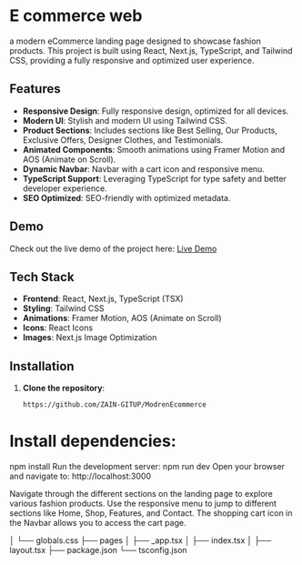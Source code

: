 #  E commerce web

a modern eCommerce landing page designed to showcase fashion products. This project is built using React, Next.js, TypeScript, and Tailwind CSS, providing a fully responsive and optimized user experience.


## Features

- **Responsive Design**: Fully responsive design, optimized for all devices.
- **Modern UI**: Stylish and modern UI using Tailwind CSS.
- **Product Sections**: Includes sections like Best Selling, Our Products, Exclusive Offers, Designer Clothes, and Testimonials.
- **Animated Components**: Smooth animations using Framer Motion and AOS (Animate on Scroll).
- **Dynamic Navbar**: Navbar with a cart icon and responsive menu.
- **TypeScript Support**: Leveraging TypeScript for type safety and better developer experience.
- **SEO Optimized**: SEO-friendly with optimized metadata.

## Demo

Check out the live demo of the project here: [Live Demo](#)

## Tech Stack

- **Frontend**: React, Next.js, TypeScript (TSX)
- **Styling**: Tailwind CSS
- **Animations**: Framer Motion, AOS (Animate on Scroll)
- **Icons**: React Icons
- **Images**: Next.js Image Optimization

## Installation

1. **Clone the repository**:
   ```bash
   https://github.com/ZAIN-GITUP/ModrenEcommerce
# Install dependencies:


npm install
Run the development server:
npm run dev
Open your browser and navigate to:
http://localhost:3000

Navigate through the different sections on the landing page to explore various fashion products.
Use the responsive menu to jump to different sections like Home, Shop, Features, and Contact.
The shopping cart icon in the Navbar allows you to access the cart page.

│       └── globals.css
├── pages
│   ├── _app.tsx
│   ├── index.tsx
│   ├── layout.tsx
├── package.json
└── tsconfig.json
